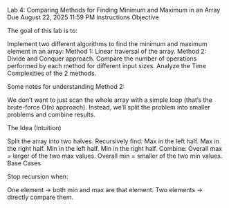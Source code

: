 Lab 4: Comparing Methods for Finding Minimum and Maximum in an Array
Due August 22, 2025 11:59 PM
Instructions
Objective 

The goal of this lab is to: 

Implement two different algorithms to find the minimum and maximum element in an array: 
Method 1: Linear traversal of the array. 
Method 2: Divide and Conquer approach. 
Compare the number of operations performed by each method for different input sizes. 
Analyze the Time Complexities of the 2 methods. 

Some notes for understanding Method 2: 

We don’t want to just scan the whole array with a simple loop (that’s the brute-force O(n) approach). 
Instead, we’ll split the problem into smaller problems and combine results. 
 

The Idea (Intuition) 

Split the array into two halves. 
Recursively find: 
Max in the left half. 
Max in the right half. 
Min in the left half. 
Min in the right half. 
Combine: 
Overall max = larger of the two max values. 
Overall min = smaller of the two min values. 
Base Cases 

Stop recursion when: 

One element → both min and max are that element. 
Two elements → directly compare them. 